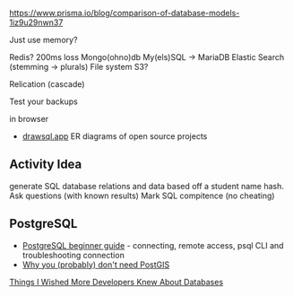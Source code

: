 https://www.prisma.io/blog/comparison-of-database-models-1iz9u29nwn37

Just use memory?

Redis?
200ms loss
Mongo(ohno)db
My(els)SQL -> MariaDB
Elastic Search (stemming -> plurals)
File system
S3?

Relication (cascade)

Test your backups


in browser

* [drawsql.app](https://drawsql.app/templates) ER diagrams of open source projects

Activity Idea
-------------

generate SQL database relations and data based off a student name hash.
Ask questions (with known results)
Mark SQL compitence (no cheating)

PostgreSQL
----------

* [PostgreSQL beginner guide](https://knowledgepill.it/posts/postgresql-basics-guide/) - connecting, remote access, psql CLI and troubleshooting connection
* [Why you (probably) don't need PostGIS](https://blog.rebased.pl/2020/04/07/why-you-probably-dont-need-postgis)




[Things I Wished More Developers Knew About Databases](https://medium.com/@rakyll/things-i-wished-more-developers-knew-about-databases-2d0178464f78)


